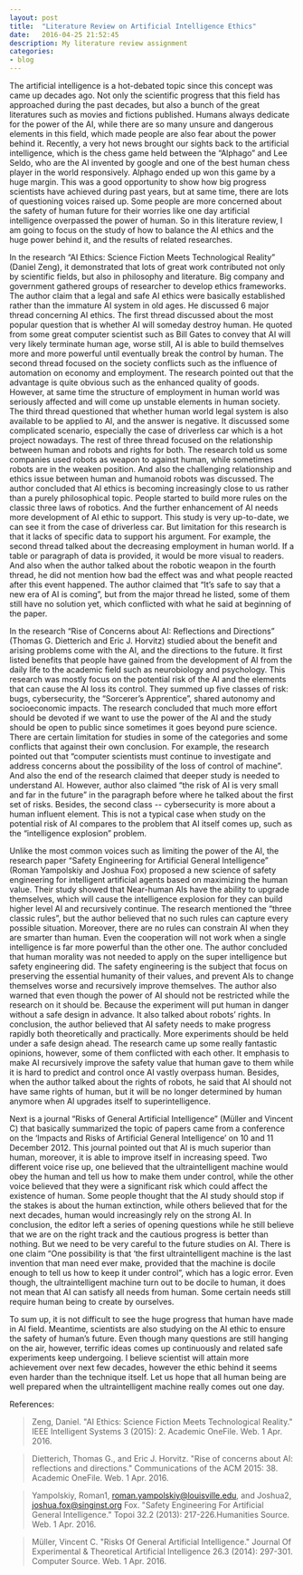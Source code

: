 ```yaml
---
layout: post
title:  "Literature Review on Artificial Intelligence Ethics"
date:   2016-04-25 21:52:45
description: My literature review assignment
categories:
- blog
---
```


The artificial intelligence is a hot-debated topic since this concept was came up decades ago. Not only the scientific progress that this field has approached during the past decades, but also a bunch of the great literatures such as movies and fictions published. Humans always dedicate for the power of the AI, while there are so many unsure and dangerous elements in this field, which made people are also fear about the power behind it. Recently, a very hot news brought our sights back to the artificial intelligence, which is the chess game held between the “Alphago” and Lee Seldo, who are the AI invented by google and one of the best human chess player in the world responsively. Alphago ended up won this game by a huge margin. This was a good opportunity to show how big progress scientists have achieved during past years, but at same time, there are lots of questioning voices raised up. Some people are more concerned about the safety of human future for their worries like one day artificial intelligence overpassed the power of human. So in this literature review, I am going to focus on the study of how to balance the AI ethics and the huge power behind it, and the results of related researches.

In the research “AI Ethics: Science Fiction Meets Technological Reality” (Daniel Zeng), it demonstrated that lots of great work contributed not only by scientific fields, but also in philosophy and literature. Big company and government gathered groups of researcher to develop ethics frameworks. The author claim that a legal and safe AI ethics were basically established rather than the immature AI system in old ages. He discussed 6 major thread concerning AI ethics. The first thread discussed about the most popular question that is whether AI will someday destroy human. He quoted from some great computer scientist such as Bill Gates to convey that AI will very likely terminate human age, worse still, AI is able to build themselves more and more powerful until eventually break the control by human. The second thread focused on the society conflicts such as the influence of automation on economy and employment. The research pointed out that the advantage is quite obvious such as the enhanced quality of goods. However, at same time the structure of employment in human world was seriously affected and will come up unstable elements in human society. The third thread questioned that whether human world legal system is also available to be applied to AI, and the answer is negative. It discussed some complicated scenario, especially the case of driverless car which is a hot project nowadays. The rest of three thread focused on the relationship between human and robots and rights for both. The research told us some companies used robots as weapon to against human, while sometimes robots are in the weaken position. And also the challenging relationship and ethics issue between human and humanoid robots was discussed. The author concluded that AI ethics is becoming increasingly close to us rather than a purely philosophical topic. People started to build more rules on the classic three laws of robotics. And the further enhancement of AI needs more development of AI ethic to support. This study is very up-to-date, we can see it from the case of driverless car. But limitation for this research is that it lacks of specific data to support his argument. For example, the second thread talked about the decreasing employment in human world. If a table or paragraph of data is provided, it would be more visual to readers. And also when the author talked about the robotic weapon in the fourth thread, he did not mention how bad the effect was and what people reacted after this event happened. The author claimed that “It’s safe to say that a new era of AI is coming”, but from the major thread he listed, some of them still have no solution yet, which conflicted with what he said at beginning of the paper.

In the research “Rise of Concerns about AI: Reflections and Directions” (Thomas G. Dietterich and Eric J. Horvitz) studied about the benefit and arising problems come with the AI, and the directions to the future. It first listed benefits that people have gained from the development of AI from the daily life to the academic field such as neurobiology and psychology. This research was mostly focus on the potential risk of the AI and the elements that can cause the AI loss its control. They summed up five classes of risk: bugs, cybersecurity, the “Sorcerer’s Apprentice”, shared autonomy and socioeconomic impacts. The research concluded that much more effort should be devoted if we want to use the power of the AI and the study should be open to public since sometimes it goes beyond pure science. There are certain limitation for studies in some of the categories and some conflicts that against their own conclusion. For example, the research pointed out that “computer scientists must continue to investigate and address concerns about the possibility of the loss of control of machine”. And also the end of the research claimed that deeper study is needed to understand AI. However, author also claimed “the risk of AI is  very small and far in the future” in the paragraph before where he talked about the first set of risks. Besides,  the second class -- cybersecurity is more about a human influent element. This is not a typical case when study on the potential risk of AI compares to  the problem that AI itself comes up,  such as the “intelligence explosion” problem.

Unlike the most common voices such as limiting the power of the AI, the research paper “Safety Engineering for Artificial General Intelligence” (Roman Yampolskiy and Joshua Fox) proposed a new science of safety engineering for intelligent artificial agents based on maximizing the human value. Their study showed that Near-human AIs have the ability to upgrade themselves, which will cause the intelligence explosion for they can build higher level AI and recursively continue. The research mentioned the “three classic rules”, but the author believed that no such rules can capture every possible situation. Moreover, there are no rules can constrain AI when they are smarter than human. Even the cooperation will not work when a single intelligence is far more powerful than the other one. The author concluded that human morality was not needed to apply on the super intelligence but safety engineering did. The safety engineering is the subject that focus on preserving the essential humanity of their values, and prevent AIs to change themselves worse and recursively improve themselves. The author also warned that even though the power of AI should not be restricted while the research on it should be. Because the experiment will put human in danger without a safe design in advance. It also talked about robots’ rights. In conclusion, the author believed that AI safety needs to make progress rapidly both theoretically and practically. More experiments should be held under a safe design ahead. The research came up some really fantastic opinions, however, some of them conflicted with each other. It emphasis to make AI recursively improve the safety value that human gave to them while it is hard to predict and control once AI vastly overpass human. Besides, when the author talked about the rights of robots, he said that AI should not have same rights of human, but it will be no longer determined by human anymore when AI upgrades itself to superintelligence.

Next is a journal “Risks of General Artificial Intelligence” (Müller and Vincent C)  that basically summarized the topic of papers came from a conference on the ‘Impacts and Risks of Artificial General Intelligence’ on 10 and 11 December 2012. This journal pointed out that AI is much superior than human, moreover, it is able to improve itself in increasing speed. Two different voice rise up, one believed that the ultraintelligent machine would obey the human and tell us how to make them under control, while the other voice believed that they were a significant risk which could affect the existence of human. Some people thought that the AI study should stop if the stakes is about the human extinction, while others believed that for the next decades, human would increasingly rely on the strong AI. In conclusion,  the editor left a series of opening questions while he still believe that we are on the right track and the cautious progress is better than nothing. But we need to be very careful to the future studies on AI.  There is one claim “One possibility is that ‘the first ultraintelligent machine is the last invention that man need ever make, provided that the machine is docile enough to tell us how to keep it under control”, which has a logic error. Even though, the ultraintelligent machine turn out to be docile to human, it does not mean that AI can satisfy all needs from human. Some certain needs still require human being to create by ourselves.

To sum up, it is not difficult to see the huge progress that human have made in AI field. Meantime, scientists are also studying on the AI ethic to ensure the safety of human’s future. Even though many questions are still hanging on the air, however, terrific ideas comes up continuously and related safe experiments keep undergoing. I believe scientist will attain more achievement over next few decades, however the ethic behind it seems even harder than the technique itself. Let us hope that all human being are well prepared when the ultraintelligent machine really comes out one day.  		


References:

> Zeng, Daniel. "AI Ethics: Science Fiction Meets Technological Reality." IEEE Intelligent Systems 3 (2015): 2. Academic OneFile. Web. 1 Apr. 2016.

> Dietterich, Thomas G., and Eric J. Horvitz. "Rise of concerns about AI: reflections and directions." Communications of the ACM 2015: 38. Academic OneFile. Web. 1 Apr. 2016.

> Yampolskiy, Roman1, roman.yampolskiy@louisville.edu, and Joshua2, joshua.fox@singinst.org Fox. "Safety Engineering For Artificial General Intelligence." Topoi 32.2 (2013): 217-226.Humanities Source. Web. 1 Apr. 2016.

> Müller, Vincent C. "Risks Of General Artificial Intelligence." Journal Of Experimental & Theoretical Artificial Intelligence 26.3 (2014): 297-301. Computer Source. Web. 1 Apr. 2016.
